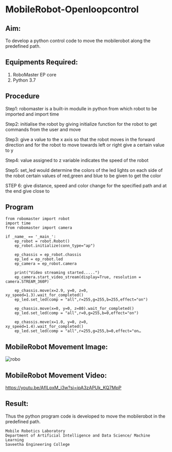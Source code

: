 # MobileRobot-Openloopcontrol
## Aim:

To develop a python control code to move the mobilerobot along the predefined path.

## Equipments Required:
1. RoboMaster EP core
2. Python 3.7

## Procedure

Step1: robomaster is a built-in modulle in python from which robot to be imported and import time

Step2: initialise the robot by giving initialize function for the robot to get commands from the user and move

Step3: give a value to the x axis so that the robot moves in the forward direction and for the robot to move towards left or right give a certain value to y

Step4: value assigned to z variable indicates the speed of the robot

Step5: set_led would determine the colors of the led lights on each side of the robot certain values
of red,green and blue to be given to get the color

STEP 6: give distance, speed and color change for the specified path and at the end give close to

## Program
```
from robomaster import robot
import time
from robomaster import camera

if _name_ == '_main_':
    ep_robot = robot.Robot()
    ep_robot.initialize(conn_type="ap")

    ep_chassis = ep_robot.chassis
    ep_led = ep_robot.led
    ep_camera = ep_robot.camera

    print("Video streaming started.....")
    ep_camera.start_video_stream(display=True, resolution = camera.STREAM_360P)

    ep_chassis.move(x=2.9, y=0, z=0, xy_speed=1.3).wait_for_completed()
    ep_led.set_led(comp = "all",r=255,g=255,b=255,effect="on")
    
    ep_chassis.move(x=0, y=0, z=80).wait_for_completed()
    ep_led.set_led(comp = "all",r=0,g=255,b=0,effect="on")

    ep_chassis.move(x=1.0, y=0, z=0, xy_speed=1.4).wait_for_completed()
    ep_led.set_led(comp = "all",r=255,g=255,b=0,effect="on…
```

## MobileRobot Movement Image:
![robo](./img/robomaster.png)

## MobileRobot Movement Video:
https://youtu.be/AfILpxM_i3w?si=ipA3zAPUk_KQ7MpP
## Result:
Thus the python program code is developed to move the mobilerobot in the predefined path.


```
Mobile Robotics Laboratory
Department of Artificial Intelligence and Data Science/ Machine Learning
Saveetha Engineering College
```
